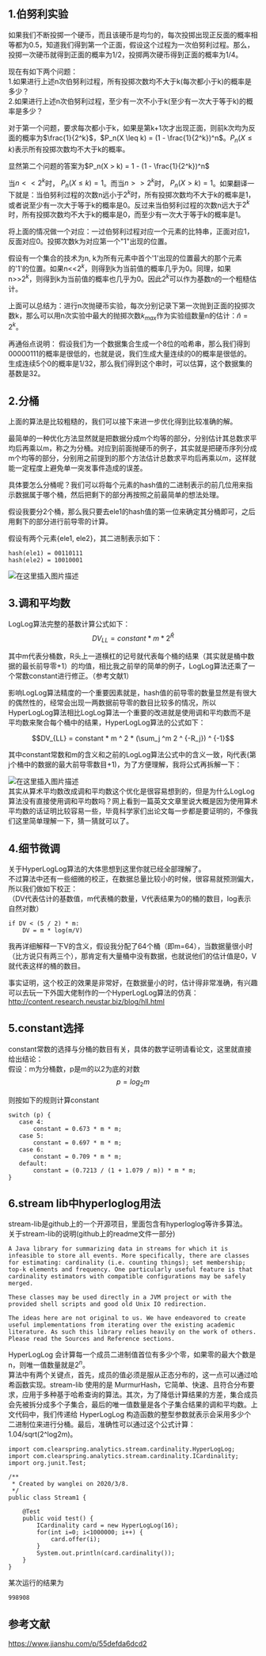 ## 1.伯努利实验
如果我们不断投掷一个硬币，而且该硬币是均匀的，每次投掷出现正反面的概率相等都为0.5，知道我们得到第一个正面，假设这个过程为一次伯努利过程。那么，投掷一次硬币就得到正面的概率为1/2，投掷两次硬币得到正面的概率为1/4。  

现在有如下两个问题：  
1.如果进行上述n次伯努利过程，所有投掷次数均不大于k(每次都小于k)的概率是多少？  
2.如果进行上述n次伯努利过程，至少有一次不小于k(至少有一次大于等于k)的概率是多少？  

对于第一个问题，要求每次都小于k，如果是第k+1次才出现正面，则前k次均为反面的概率为$\frac{1}{2^k}$，$P_n(X \leq k) = (1 - \frac{1}{2^k})^n$。$P_n(X \leq k)$表示所有投掷次数均不大于k的概率。  


显然第二个问题的答案为$P_n(X > k) = 1 - (1 - \frac{1}{2^k})^n$  

当$n << 2 ^ k$时， $P_n(X \leq k) =1$。而当$n >>2 ^ k$时， $P_n(X > k) = 1$。如果翻译一下就是：当伯努利过程的次数n远小于$2^k$时，所有投掷次数均不大于k的概率是1，或者说至少有一次大于等于k的概率是0。反过来当伯努利过程的次数n远大于$2^k$时，所有投掷次数均不大于k的概率是0，而至少有一次大于等于k的概率是1。    

将上面的情况做一个对应：一过伯努利过程对应一个元素的比特串，正面对应1，反面对应0。投掷次数k为对应第一个"1"出现的位置。  

假设有一个集合的技术为n, k为所有元素中首个'1'出现的位置最大的那个元素的'1'的位置。如果n<<$2^k$，则得到k为当前值的概率几乎为0。同理，如果n>>$2^k$，则得到k为当前值的概率也几乎为0。因此$2^k$可以作为基数n的一个粗糙估计。  

上面可以总结为：进行n次抛硬币实验，每次分别记录下第一次抛到正面的投掷次数k，那么可以用n次实验中最大的抛掷次数$k_{max}$作为实验组数量n的估计：$\hat n = 2 ^ k$。  

再通俗点说明： 假设我们为一个数据集合生成一个8位的哈希串，那么我们得到00000111的概率是很低的，也就是说，我们生成大量连续的0的概率是很低的。生成连续5个0的概率是1/32，那么我们得到这个串时，可以估算，这个数据集的基数是32。  

## 2.分桶

上面的算法是比较粗糙的，我们可以接下来进一步优化得到比较准确的解。  

最简单的一种优化方法显然就是把数据分成m个均等的部分，分别估计其总数求平均后再乘以m，称之为分桶。对应到前面抛硬币的例子，其实就是把硬币序列分成m个均等的部分，分别用之前提到的那个方法估计总数求平均后再乘以m，这样就能一定程度上避免单一突发事件造成的误差。  

具体要怎么分桶呢？我们可以将每个元素的hash值的二进制表示的前几位用来指示数据属于哪个桶，然后把剩下的部分再按照之前最简单的想法处理。  

假设我要分2个桶，那么我只要去ele1的hash值的第一位来确定其分桶即可，之后用剩下的部分进行前导零的计算。  

假设有两个元素{ele1, ele2}，其二进制表示如下：  
```
hash(ele1) = 00110111
hash(ele2) = 10010001
```  

![在这里插入图片描述](https://img-blog.csdnimg.cn/20200308172520798.png)  


## 3.调和平均数
LogLog算法完整的基数计算公式如下：  
$$DV_{LL} = constant * m * 2^{\bar R}$$  

其中m代表分桶数，R头上一道横杠的记号就代表每个桶的结果（其实就是桶中数据的最长前导零+1）的均值，相比我之前举的简单的例子，LogLog算法还乘了一个常数constant进行修正。（参考文献1）  


影响LogLog算法精度的一个重要因素就是，hash值的前导零的数量显然是有很大的偶然性的，经常会出现一两数据前导零的数目比较多的情况，所以HyperLogLog算法相比LogLog算法一个重要的改进就是使用调和平均数而不是平均数来聚合每个桶中的结果，HyperLogLog算法的公式如下：  

$$DV_{LL} = constant * m ^ 2 * (\sum_j ^m 2 ^ {-R_j}) ^ {-1}$$  

其中constant常数和m的含义和之前的LogLog算法公式中的含义一致，Rj代表(第j个桶中的数据的最大前导零数目+1)，为了方便理解，我将公式再拆解一下：  


![在这里插入图片描述](https://img-blog.csdnimg.cn/20200308173005251.png)  
其实从算术平均数改成调和平均数这个优化是很容易想到的，但是为什么LogLog算法没有直接使用调和平均数吗？网上看到一篇英文文章里说大概是因为使用算术平均数的话证明比较容易一些，毕竟科学家们出论文每一步都是要证明的，不像我们这里简单理解一下，猜一猜就可以了。  

## 4.细节微调
关于HyperLogLog算法的大体思想到这里你就已经全部理解了。  
不过算法中还有一些细微的校正，在数据总量比较小的时候，很容易就预测偏大，所以我们做如下校正：  
（DV代表估计的基数值，m代表桶的数量，V代表结果为0的桶的数目，log表示自然对数）  

```
if DV < (5 / 2) * m:
    DV = m * log(m/V)
```  

我再详细解释一下V的含义，假设我分配了64个桶（即m=64），当数据量很小时（比方说只有两三个），那肯定有大量桶中没有数据，也就说他们的估计值是0，V就代表这样的桶的数目。  

事实证明，这个校正的效果是非常好，在数据量小的时，估计得非常准确，有兴趣可以去玩一下外国大佬制作的一个HyperLogLog算法的仿真：  
http://content.research.neustar.biz/blog/hll.html  

## 5.constant选择  
constant常数的选择与分桶的数目有关，具体的数学证明请看论文，这里就直接给出结论：  
假设：m为分桶数，p是m的以2为底的对数  
$$p = log_2m$$  

则按如下的规则计算constant  

```
switch (p) {
   case 4:
       constant = 0.673 * m * m;
   case 5:
       constant = 0.697 * m * m;
   case 6:
       constant = 0.709 * m * m;
   default:
       constant = (0.7213 / (1 + 1.079 / m)) * m * m;
}
```  

## 6.stream lib中hyperloglog用法

stream-lib是github上的一个开源项目，里面包含有hyperloglog等许多算法。  
关于stream-lib的说明(github上的readme文件一部分)  
```
A Java library for summarizing data in streams for which it is infeasible to store all events. More specifically, there are classes for estimating: cardinality (i.e. counting things); set membership; top-k elements and frequency. One particularly useful feature is that cardinality estimators with compatible configurations may be safely merged.

These classes may be used directly in a JVM project or with the provided shell scripts and good old Unix IO redirection.

The ideas here are not original to us. We have endeavored to create useful implementations from iterating over the existing academic literature. As such this library relies heavily on the work of others. Please read the Sources and Reference sections.
```  


HyperLogLog 会计算每一个成员二进制值首位有多少个零，如果零的最大个数是n，则唯一值数量就是$2^n$。  
算法中有两个关键点，首先，成员的值必须是服从正态分布的，这一点可以通过哈希函数实现。stream-lib 使用的是 MurmurHash，它简单、快速、且符合分布要求，应用于多种基于哈希查询的算法。其次，为了降低计算结果的方差，集合成员会先被拆分成多个子集合，最后的唯一值数量是各个子集合结果的调和平均数。上文代码中，我们传递给 HyperLogLog 构造函数的整型参数就表示会采用多少个二进制位来进行分桶。最后，准确性可以通过这个公式计算：1.04/sqrt(2^log2m)。  

```
import com.clearspring.analytics.stream.cardinality.HyperLogLog;
import com.clearspring.analytics.stream.cardinality.ICardinality;
import org.junit.Test;

/**
 * Created by wanglei on 2020/3/8.
 */
public class Stream1 {

    @Test
    public void test() {
        ICardinality card = new HyperLogLog(16);
        for(int i=0; i<1000000; i++) {
            card.offer(i);
        }
        System.out.println(card.cardinality());
    }
}
```  

某次运行的结果为  

```
998908
```  

## 参考文献  
https://www.jianshu.com/p/55defda6dcd2  

